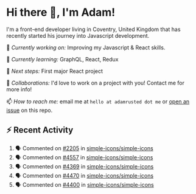 # Hi there 👋, I'm Adam!

I'm a front-end developer living in Coventry, United Kingdom that has recently started his journey into Javascript development.

🔨 *Currently working on:* Improving my Javascript & React skills.

🌱 *Currently learning:* GraphQL, React, Redux

🎯 *Next steps:* First major React project

🤝 *Collaborations:* I'd love to work on a project with you! Contact me for more info!

📫 *How to reach me:* email me at `hello at adamrusted dot me` or [open an issue](https://github.com/adamrusted/adamrusted/issues/new) on this repo.

## :zap: Recent Activity
<!--START_SECTION:activity-->
1. 🗣 Commented on [#2205](https://github.com/simple-icons/simple-icons/issues/2205) in [simple-icons/simple-icons](https://github.com/simple-icons/simple-icons)
2. 🗣 Commented on [#4557](https://github.com/simple-icons/simple-icons/issues/4557) in [simple-icons/simple-icons](https://github.com/simple-icons/simple-icons)
3. 🗣 Commented on [#4369](https://github.com/simple-icons/simple-icons/issues/4369) in [simple-icons/simple-icons](https://github.com/simple-icons/simple-icons)
4. 🗣 Commented on [#4470](https://github.com/simple-icons/simple-icons/issues/4470) in [simple-icons/simple-icons](https://github.com/simple-icons/simple-icons)
5. 🗣 Commented on [#4400](https://github.com/simple-icons/simple-icons/issues/4400) in [simple-icons/simple-icons](https://github.com/simple-icons/simple-icons)
<!--END_SECTION:activity-->
